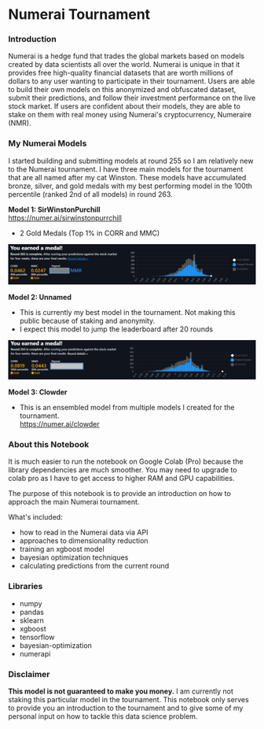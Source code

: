 # Numerai Tournament
### Introduction
Numerai is a hedge fund that trades the global markets based on models created by data scientists all over the world. Numerai is unique in that it provides free high-quality financial datasets that are worth millions of dollars to any user wanting to participate in their tournament. Users are able to build their own models on this anonymized and obfuscated dataset, submit their predictions, and follow their investment performance on the live stock market. If users are confident about their models, they are able to stake on them with real money using Numerai's cryptocurrency, Numeraire (NMR).

### My Numerai Models
I started building and submitting models at round 255 so I am relatively new to the Numerai tournament. I have three main models for the tournament that are all named after my cat Winston. These models have accumulated bronze, silver, and gold medals with my best performing model in the 100th percentile (ranked 2nd of all models) in round 263. 

**Model 1: SirWinstonPurchill** 
<br>https://numer.ai/sirwinstonpurrchill
* 2 Gold Medals (Top 1% in CORR and MMC)

![](numerai_goldmedals.png)

**Model 2: Unnamed**
* This is currently my best model in the tournament. Not making this public because of staking and anonymity. 
* I expect this model to jump the leaderboard after 20 rounds

![](numerai_263_gold.png)

**Model 3: Clowder** 
* This is an ensembled model from multiple models I created for the tournament. 
<br>https://numer.ai/clowder


### About this Notebook
It is much easier to run the notebook on Google Colab (Pro) because the library dependencies are much smoother. You may need to upgrade to colab pro as I have to get access to higher RAM and GPU capabilities.

The purpose of this notebook is to provide an introduction on how to approach the main Numerai tournament.

What's included:
* how to read in the Numerai data via API
* approaches to dimensionality reduction
* training an xgboost model 
* bayesian optimization techniques
* calculating predictions from the current round

### Libraries
* numpy
* pandas
* sklearn
* xgboost
* tensorflow
* bayesian-optimization
* numerapi

### Disclaimer
**This model is not guaranteed to make you money.** I am currently not staking this particular model in the tournament. This notebook only serves to provide you an introduction to the tournament and to give some of my personal input on how to tackle this data science problem. 
